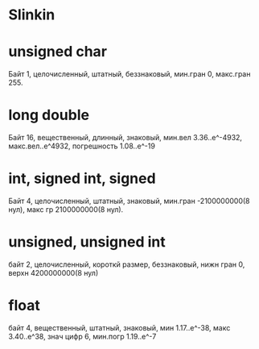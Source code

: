 # Slinkin

# unsigned char
  Байт 1,
  целочисленный,
  штатный,
  беззнаковый,
  мин.гран 0,
  макс.гран 255.
  
# long double
  Байт 16, вещественный, длинный, знаковый, мин.вел 3.36..е^-4932, макс.вел..е^4932, погрешность 1.08..e^-19
  
# int, signed int, signed
  Байт 4, целочисленный, штатный, знаковый, мин.гран -2100000000(8 нул), макс гр 2100000000(8 нул).
  
# unsigned, unsigned int
  байт 2, целочисленный, короткй размер, беззнаковый, нижн гран 0, верхн 4200000000(8 нул)
  
# float 
  байт 4, вещественный, штатный, знаковый, мин 1.17..е^-38, макс 3.40..е^38, знач цифр 6, мин.погр 1.19..е^-7